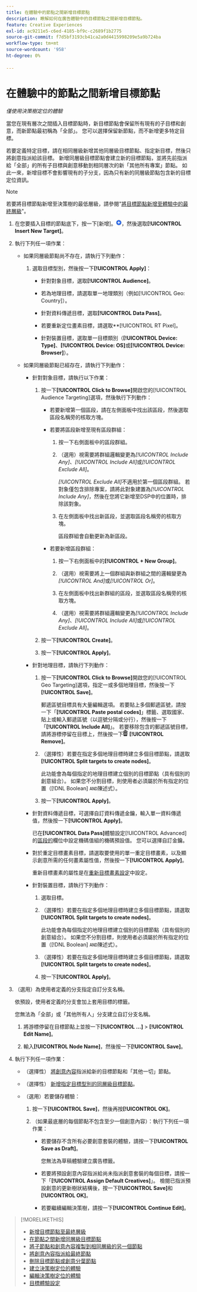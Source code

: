 ```yaml
---
title: 在體驗中的節點之間新增目標節點
description: 瞭解如何在廣告體驗中的目標節點之間新增目標節點。
feature: Creative Experiences
exl-id: ac9211e5-c6ed-4185-bf9c-c2689f1b2775
source-git-commit: f7d5bf3193cb41ca2a0d4415998209e5a9b724ba
workflow-type: tm+mt
source-wordcount: '958'
ht-degree: 0%

---
```


# 在體驗中的節點之間新增目標節點

*僅使用決策樹定位的體驗*

當您在現有層次之間插入目標節點時，新目標節點會保留所有現有的子目標和創意，而新節點最初稱為「全部」。 您可以選擇保留新節點，而不新增更多特定目標。

若要定義特定目標，請在相同層級新增其他同層級目標節點、指定新目標，然後只將創意指派給該目標。 新增同層級目標節點會建立新的目標節點，並將先前指派給「全部」的所有子目標與創意移動到相同層次的新「其他所有專案」節點。 如此一來，新增目標不會影響現有的子分支，因為只有新的同層級節點包含新的目標定位資訊。

>[!NOTE]
>
>若要將目標節點新增至決策樹的最低層級，請參閱&quot;[將目標節點新增至體驗中的最終層級](experience-target-node-add-final.md)&quot;。

<!-- 1. [ways to get to the decision tree] -->

1. 在您要插入目標的節點底下，按一下[新增]。![](/help/creative/assets/add.png "")，然後選取&#x200B;**[!UICONTROL Insert New Target]**。

1. 執行下列任一項作業：

   * 如果同層級節點尚不存在，請執行下列動作：

      1. 選取目標型別，然後按一下&#x200B;**[!UICONTROL Apply]**：

         * 針對對象目標，選取&#x200B;**[!UICONTROL Audience]**。

         * 若為地理目標，請選取單一地理類別（例如[!UICONTROL Geo: Country]）。

         * 針對資料傳遞目標，選取&#x200B;**[!UICONTROL Data Pass]**。

         * 若要重新定位畫素目標，請選取**[!UICONTROL RT Pixel]。

         * 針對裝置目標，選取單一目標類別（**[!UICONTROL Device: Type]**、**[!UICONTROL Device: OS]**&#x200B;或&#x200B;**[!UICONTROL Device: Browser]**）。

   * 如果同層級節點已經存在，請執行下列動作：

      * 針對對象目標，請執行以下作業：

         1. 按一下&#x200B;**[!UICONTROL Click to Browse]**&#x200B;開啟您的[!UICONTROL Audience Targeting]選項，然後執行下列動作：

            * 若要新增第一個區段，請在左側面板中找出該區段，然後選取區段名稱旁的核取方塊。

            * 若要將區段新增至現有區段群組：

               1. 按一下右側面板中的區段群組。

               1. （選用）視需要將群組邏輯變更為&#x200B;*[!UICONTROL Include Any]*、*[!UICONTROL Include All]*&#x200B;或&#x200B;*[!UICONTROL Exclude All]*。

                  *[!UICONTROL Exclude All]*&#x200B;不適用於第一個區段群組。 若對象僅包含排除專案，請將此對象建置為&#x200B;*[!UICONTROL Include Any]*，然後在您將它新增至DSP中的位置時，排除該對象。

               1. 在左側面板中找出新區段，並選取區段名稱旁的核取方塊。

                  區段群組會自動更新為新區段。

            * 若要新增區段群組：

               1. 按一下右側面板中的&#x200B;**[!UICONTROL + New Group]**。

               1. （選用）視需要將上一個群組與新群組之間的邏輯變更為&#x200B;*[!UICONTROL And]*&#x200B;或&#x200B;*[!UICONTROL Or]*。

               1. 在左側面板中找出新群組的區段，並選取區段名稱旁的核取方塊。

               1. （選用）視需要將群組邏輯變更為&#x200B;*[!UICONTROL Include Any]*、*[!UICONTROL Include All]*&#x200B;或&#x200B;*[!UICONTROL Exclude All]*。

         1. 按一下&#x200B;**[!UICONTROL Create]**。

         1. 按一下&#x200B;**[!UICONTROL Apply]**。

      * 針對地理目標，請執行下列動作：

         1. 按一下&#x200B;**[!UICONTROL Click to Browse]**&#x200B;開啟您的[!UICONTROL Geo Targeting]選項，指定一或多個地理目標，然後按一下&#x200B;**[!UICONTROL Save]**。

            郵遞區號目標具有大量編輯選項。 若要貼上多個郵遞區號，請按一下「**[!UICONTROL Paste postal codes]**」標籤、選取國家、貼上或輸入郵遞區號（以逗號分隔或分行），然後按一下「**[!UICONTROL Include All]**」。 若要移除包含的郵遞區號目標，請將游標停留在目標上，然後按一下![移除](/help/creative/assets/delete.png "移除") **[!UICONTROL Remove]**。

         1. （選擇性）若要在指定多個地理目標時建立多個目標節點，請選取&#x200B;**[!UICONTROL Split targets to create nodes]**。

            此功能會為每個指定的地理目標建立個別的目標節點（具有個別的創意組合）。 如果您不分割目標，則使用者必須屬於所有指定的位置（[!DNL Boolean] `AND`陳述式）。

         1. 按一下&#x200B;**[!UICONTROL Apply]**。

      * 針對資料傳遞目標，可選擇自訂資料傳遞金鑰，輸入單一資料傳遞值，然後按一下&#x200B;**[!UICONTROL Apply]**。

        已在&#x200B;**[!UICONTROL Data Pass]**&#x200B;體驗設定[!UICONTROL Advanced]的[區段的](experience-settings-targeting.md)欄位中設定機碼值組的機碼預設值。 您可以選擇自訂金鑰。

      * 對於重定目標畫素目標，請選取要使用的單一重定目標畫素，以及顯示創意所需的任何畫素屬性值，然後按一下&#x200B;**[!UICONTROL Apply]**。

        重新目標畫素的屬性是在[重新目標畫素設定](/help/creative/pixels/retargeting-pixel-manage.md)中設定。

      * 針對裝置目標，請執行下列動作：

         1. 選取目標。

         1. （選擇性）若要在指定多個地理目標時建立多個目標節點，請選取&#x200B;**[!UICONTROL Split targets to create nodes]**。

            此功能會為每個指定的地理目標建立個別的目標節點（具有個別的創意組合）。 如果您不分割目標，則使用者必須屬於所有指定的位置（[!DNL Boolean] `AND`陳述式）。

         1. （選擇性）若要在指定多個地理目標時建立多個目標節點，請選取&#x200B;**[!UICONTROL Split targets to create nodes]**。

         1. 按一下&#x200B;**[!UICONTROL Apply]**。

1. （選用）為使用者定義的分支指定自訂分支名稱。

   依預設，使用者定義的分支會加上套用目標的標籤。

   您無法為「全部」或「其他所有人」分支建立自訂分支名稱。

   1. 將游標停留在目標節點上並按一下&#x200B;**[!UICONTROL ...]** > **[!UICONTROL Edit Name]**。

   1. 輸入&#x200B;**[!UICONTROL Node Name]**，然後按一下&#x200B;**[!UICONTROL Save]**。

1. 執行下列任一項作業：

   * （選擇性） [將創意內容](experience-assign-creative-bundles.md)指派給新的目標節點和「其他一切」節點。

   * （選擇性） [新增指定目標型別的同層級目標節點](experience-target-node-add-sibling.md)。

   * （選用）若要儲存體驗：

      1. 按一下&#x200B;**[!UICONTROL Save]**，然後再按&#x200B;**[!UICONTROL OK]**。

      1. （如果最底層的每個節點不包含至少一個創意內容）：執行下列任一項作業：

         * 若要儲存不含所有必要創意套裝的體驗，請按一下&#x200B;**[!UICONTROL Save as Draft]**。

           您無法為草稿體驗建立廣告標籤。

         * 若要將預設創意內容指派給尚未指派創意套裝的每個目標，請按一下「**[!UICONTROL Assign Default Creatives]**」。 檢閱已指派預設創意的更新樹狀結構後，按一下&#x200B;**[!UICONTROL Save]**&#x200B;和&#x200B;**[!UICONTROL OK]**。

         * 若要繼續編輯決策樹，請按一下&#x200B;**[!UICONTROL Continue Edit]**。

>[!MORELIKETHIS]
>
>* [新增目標節點至最終層級](experience-target-node-add-final.md)
>* [在節點之間新增同層級目標節點](experience-target-node-add-sibling.md)
>* [將子節點和創意內容複製到相同層級的另一個節點](experience-target-node-copy.md)
>* [將創意內容指派給最終節點](experience-assign-creative-bundles.md)
>* [刪除目標節點或創意分葉節點](/help/creative/experiences/experience-target-node-delete.md)
>* [建立決策樹定位的體驗](experience-create-targeting.md)
>* [編輯決策樹定位的體驗](experience-edit-targeting.md)
>* [目標體驗設定](experience-settings-targeting.md)
